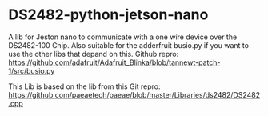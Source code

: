 # DS2482-python-jetson-nano
A lib for Jeston nano to communicate with a one wire device over the DS2482-100 Chip.
Also suitable for the adderfruit busio.py if you want to use the other libs that depand on this.
Github repro: https://github.com/adafruit/Adafruit_Blinka/blob/tannewt-patch-1/src/busio.py

This Lib is based on the lib from this Git repro: https://github.com/paeaetech/paeae/blob/master/Libraries/ds2482/DS2482.cpp
